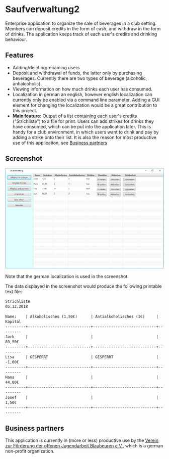 # Saufverwaltung2

Enterprise application to organize the sale of beverages in a club setting. Members can deposit credits in the form of cash, and withdraw in the form of drinks. The application keeps track of each user's credits and drinking behaviour.

## Features

- Adding/deleting/renaming users.
- Deposit and withdrawal of funds, the latter only by purchasing beverages. Currently there are two types of beverage (alcoholic, antialcoholic).
- Viewing information on how much drinks each user has consumed.
- Localization in german an english, however english localization can currently only be enabled via a command line parameter. Adding a GUI element for changing the localization would be a great contribution to this project.
- **Main feature:** Output of a list containing each user's credits ("Strichliste") to a file for print. Users can add strikes for drinks they have consumed, which can be put into the application later. This is handy for a club environment, in which users want to drink and pay by adding a strike onto their list. It is also the reason for most productive use of this application, see [Business partners](#business-partners)

## Screenshot

![Screenshot](media/screenshot.png)

Note that the german localization is used in the screenshot. 

The data displayed in the screenshot would produce the following printable text file: 

```
Strichliste                                                        05.12.2018

Name:    | Alkoholisches (1,50€)      | Antialkoholisches (1€)     | Kapital 
---------+----------------------------+----------------------------+---------
Jack     |                            |                            |   89,50€
---------+----------------------------+----------------------------+---------
Lisa     | GESPERRT                   | GESPERRT                   |   -1,00€
---------+----------------------------+----------------------------+---------
Hans     |                            |                            |   44,00€
---------+----------------------------+----------------------------+---------
Josef    |                            |                            |    1,50€
---------+----------------------------+----------------------------+---------

```

## Business partners

This application is currently in (more or less) productive use by the [Verein zur Förderung der offenen Jugendarbeit Blaubeuren e.V.](https://www.facebook.com/JuHaBlb/), which is a german non-profit organization.

